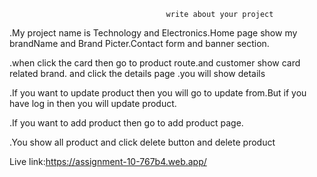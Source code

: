                                        write about your project 

.My project name is Technology and Electronics.Home page show my brandName and Brand Picter.Contact form and banner section.

.when click the card then go to product route.and customer show card related brand.
and click the details page .you will show details

.If you want to update product then you will go to update from.But if you have log in then you will update product.

.If you want to add product then go to add product page.

.You show all product and click delete button and delete product

Live link:https://assignment-10-767b4.web.app/

